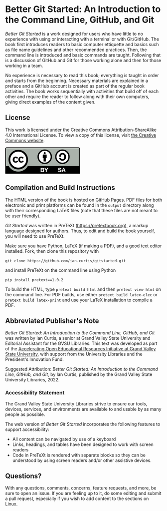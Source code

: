 # Better Git Started: An Introduction to the Command Line, GitHub, and Git

*Better Git Started* is a work designed for users who have little to no experience with using or interacting with a terminal or with Git/GitHub. The book first introduces readers to basic computer ettiquette and basics such as file name guidelines and other recommended practices. Then, the command line is introduced and basic commands are taught. Following that is a discussion of GitHub and Git for those working alone and then for those working in a team.

No experience is necessary to read this book; everything is taught in order and starts from the beginning. Necessary materials are explained in a preface and a GitHub account is created as part of the regular book activities. The book works sequentially with activities that build off of each other and require the reader to follow along with their own computers, giving direct examples of the content given.

## License

This work is licensed under the Creative Commons Attribution-ShareAlike 4.0 International License. To view a copy of this license, visit [the Creative Commons website](http://creativecommons.org/licenses/by-sa/4.0/).

![CC-BY-SA logo](assets/cc_by_sa.svg)

## Compilation and Build Instructions

The HTML version of the book is hosted on [GitHub Pages](https://ian-curtis.github.io/gitstarted/frontmatter.html). PDF files for both electronic and print platforms can be found in the `output` directory along with their corresponding LaTeX files (note that these files are not meant to be user friendly).

*Git Started* was written in PreTeXt (https://pretextbook.org), a markup language designed for authors. Thus, to edit and build the book yourself, you will need to use PreTeXt.

Make sure you have Python, LaTeX (if making a PDF), and a good text editor installed. Fork, then clone this repository with

```
git clone https://github.com/ian-curtis/gitstarted.git
```

and install PreTeXt on the command line using Python

```
pip install pretext==1.0.2
```

To build the HTML, type `pretext build html` and then `pretext view html` on the command line. For PDF builds, use either `pretext build latex-elec` or `pretext build latex-print` and use your LaTeX installation to compile a PDF.

## Abbreviated Publisher's Note

*Better Git Started: An Introduction to the Command Line, GitHub, and Git* was written by Ian Curtis, a senior at Grand Valley State University and Editorial Assistant for the GVSU Libraries. This text was developed as part of the [Accelerating Open Educational Resources Initiative at Grand Valley State University](https://www.gvsu.edu/library/sc/AcceleratingOER), with support from the University Libraries and the President's Innovation Fund.

 Suggested Attribution: *Better Git Started: An Introduction to the Command Line, GitHub, and Git*, by Ian Curtis, published by the Grand Valley State University Libraries, 2022.

### Accessibility Statement

The Grand Valley State University Libraries strive to ensure our tools, devices, services, and environments are available to and usable by as many people as possible.

The web version of *Better Git Started* incorporates the following features to support accessibility:

* All content can be navigated by use of a keyboard
* Links, headings, and tables have been designed to work with screen readers
* Code in PreTeXt is rendered with separate blocks so they can be understood by using screen readers and/or other assistive devices.


## Questions?

With any questions, comments, concerns, feature requests, and more, be sure to open an issue. If you are feeling up to it, do some editing and submit a pull request, especially if you wish to add content to the sections on Linux.
